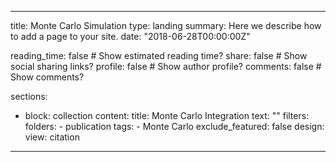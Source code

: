 ---
title: Monte Carlo Simulation
type: landing
summary: Here we describe how to add a page to your site.
date: "2018-06-28T00:00:00Z"

reading_time: false  # Show estimated reading time?
share: false  # Show social sharing links?
profile: false  # Show author profile?
comments: false  # Show comments?

sections:
- block: collection
    content:
      title: Monte Carlo Integration
      text: ""
      filters:
        folders:
          - publication
        tags:
          - Monte Carlo
        exclude_featured: false
    design:
      view: citation
 ---
